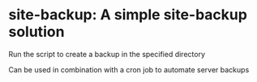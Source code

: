 # site-backup: A simple site-backup solution

Run the script to create a backup in the specified directory

Can be used in combination with a cron job to automate server backups

